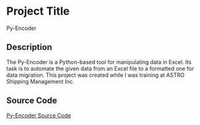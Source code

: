 # Project Title

Py-Encoder

## Description

The Py-Encoder is a Python-based tool for manipulating data in Excel. Its task is to automate the given data from an Excel file to a formatted one for data migration. This project was created while I was training at ASTRO Shipping Management Inc.

## Source Code
<a href="https://github.com/vn-aj-vngrd/py-encoder-src">Py-Encoder Source Code</a>
